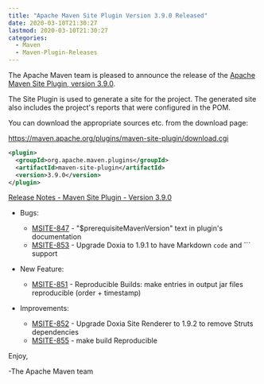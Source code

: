 ```yaml
---
title: "Apache Maven Site Plugin Version 3.9.0 Released"
date: 2020-03-10T21:30:27
lastmod: 2020-03-10T21:30:27
categories:
  - Maven
  - Maven-Plugin-Releases
---
```

The Apache Maven team is pleased to announce the release of the 
[Apache Maven Site Plugin, version 3.9.0](https://maven.apache.org/plugins/maven-site-plugin/).

The Site Plugin is used to generate a site for the project. The generated site
also includes the project's reports that were configured in the POM.

You can download the appropriate sources etc. from the download page:
 
https://maven.apache.org/plugins/maven-site-plugin/download.cgi

```xml
<plugin>
  <groupId>org.apache.maven.plugins</groupId>
  <artifactId>maven-site-plugin</artifactId>
  <version>3.9.0</version>
</plugin>   
```
<!-- more -->
[Release Notes - Maven Site Plugin - Version 3.9.0](https://issues.apache.org/jira/secure/ReleaseNote.jspa?projectId=12317923&version=12345725)

* Bugs:

  * [MSITE-847](https://issues.apache.org/jira/browse/MSITE-847) - "$prerequisiteMavenVersion" text in plugin's documentation
  * [MSITE-853](https://issues.apache.org/jira/browse/MSITE-853) - Upgrade Doxia to 1.9.1 to have Markdown `code` and ``` support

* New Feature:

  * [MSITE-851](https://issues.apache.org/jira/browse/MSITE-851) - Reproducible Builds: make entries in output jar files reproducible (order + timestamp)

* Improvements:

  * [MSITE-852](https://issues.apache.org/jira/browse/MSITE-852) - Upgrade Doxia Site Renderer to 1.9.2 to remove Struts dependencies
  * [MSITE-855](https://issues.apache.org/jira/browse/MSITE-855) - make build Reproducible

Enjoy,

-The Apache Maven team
